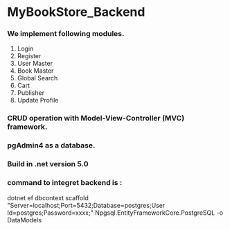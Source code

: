 # MyBookStore_Backend
### We implement following modules.
1. Login
2. Register
3. User Master
4. Book Master
5. Global Search
6. Cart
7. Publisher
8. Update Profile

### CRUD operation with Model-View-Controller (MVC) framework.
### pgAdmin4 as a database.
### Build in .net version 5.0
### command to integret backend is : 
dotnet ef dbcontext scaffold "Server=localhost;Port=5432;Database=postgres;User Id=postgres;Password=xxxx;" Npgsql.EntityFrameworkCore.PostgreSQL -o DataModels
